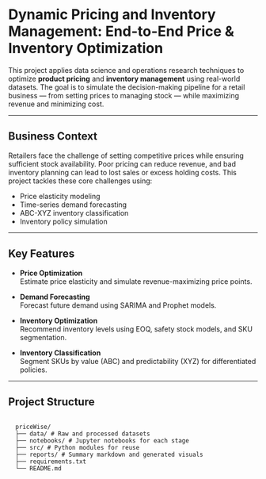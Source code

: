 # Dynamic Pricing and Inventory Management: End-to-End Price & Inventory Optimization

This project applies data science and operations research techniques to optimize **product pricing** and **inventory management** using real-world datasets. The goal is to simulate the decision-making pipeline for a retail business — from setting prices to managing stock — while maximizing revenue and minimizing cost.

---

## Business Context

Retailers face the challenge of setting competitive prices while ensuring sufficient stock availability. Poor pricing can reduce revenue, and bad inventory planning can lead to lost sales or excess holding costs. This project tackles these core challenges using:
- Price elasticity modeling
- Time-series demand forecasting
- ABC-XYZ inventory classification
- Inventory policy simulation

---

## Key Features

- **Price Optimization**  
  Estimate price elasticity and simulate revenue-maximizing price points.

- **Demand Forecasting**  
  Forecast future demand using SARIMA and Prophet models.

- **Inventory Optimization**  
  Recommend inventory levels using EOQ, safety stock models, and SKU segmentation.

- **Inventory Classification**  
  Segment SKUs by value (ABC) and predictability (XYZ) for differentiated policies.

---

## Project Structure
<pre><code>
  priceWise/ 
  ├── data/ # Raw and processed datasets 
  ├── notebooks/ # Jupyter notebooks for each stage 
  ├── src/ # Python modules for reuse 
  ├── reports/ # Summary markdown and generated visuals 
  ├── requirements.txt 
  └── README.md </code></pre>


